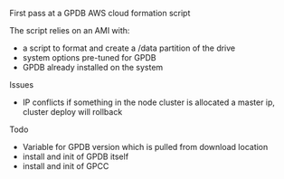 First pass at a GPDB AWS cloud formation script

The script relies on an AMI with:
* a script to format and create a /data partition of the drive
* system options pre-tuned for GPDB
* GPDB already installed on the system

Issues
* IP conflicts if something in the node cluster is allocated a master ip, cluster deploy will rollback
  

Todo
* Variable for GPDB version which is pulled from download location
* install and init of GPDB itself
* install and init of GPCC
  
